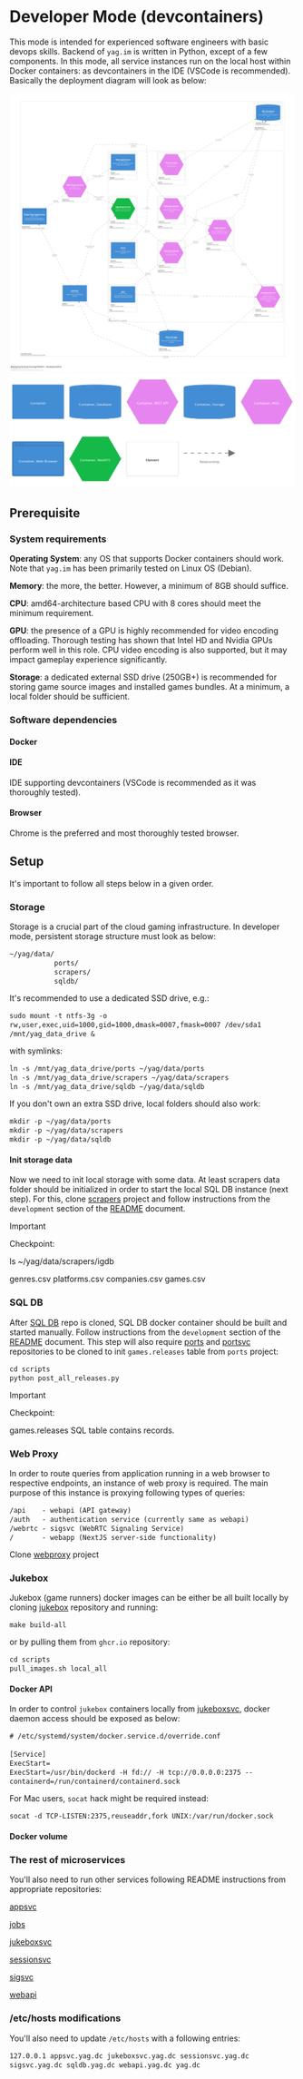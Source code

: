 # Developer Mode (devcontainers)

This mode is intended for experienced software engineers with basic devops skills. Backend of `yag.im` is written in 
Python, except of a few components. In this mode, all service instances run on the local host within Docker containers: 
as devcontainers in the IDE (VSCode is recommended).
Basically the deployment diagram will look as below:

![screenshot](images/structurizr-Deployment-001.png)
![screenshot](images/structurizr-Deployment-001-key.png)

## Prerequisite

### System requirements

**Operating System**: any OS that supports Docker containers should work. Note that `yag.im` has been primarily tested 
on Linux OS (Debian).

**Memory**: the more, the better. However, a minimum of 8GB should suffice.

**CPU**: amd64-architecture based CPU with 8 cores should meet the minimum requirement.

**GPU**: the presence of a GPU is highly recommended for video encoding offloading. Thorough testing has shown that 
Intel HD and Nvidia GPUs perform well in this role. CPU video encoding is also supported, but it may impact gameplay
experience significantly.

**Storage**: a dedicated external SSD drive (250GB+) is recommended for storing game source images and installed games 
bundles. At a minimum, a local folder should be sufficient.

### Software dependencies

#### Docker

#### IDE

IDE supporting devcontainers (VSCode is recommended as it was thoroughly tested).

#### Browser

Chrome is the preferred and most thoroughly tested browser.

## Setup

It's important to follow all steps below in a given order.

### Storage

Storage is a crucial part of the cloud gaming infrastructure. In developer mode, persistent storage structure must look
as below:

    ~/yag/data/
               ports/
               scrapers/
               sqldb/

It's recommended to use a dedicated SSD drive, e.g.:

    sudo mount -t ntfs-3g -o rw,user,exec,uid=1000,gid=1000,dmask=0007,fmask=0007 /dev/sda1 /mnt/yag_data_drive &

with symlinks:

    ln -s /mnt/yag_data_drive/ports ~/yag/data/ports
    ln -s /mnt/yag_data_drive/scrapers ~/yag/data/scrapers
    ln -s /mnt/yag_data_drive/sqldb ~/yag/data/sqldb

If you don't own an extra SSD drive, local folders should also work:

    mkdir -p ~/yag/data/ports
    mkdir -p ~/yag/data/scrapers
    mkdir -p ~/yag/data/sqldb

#### Init storage data

Now we need to init local storage with some data. At least scrapers data folder should be initialized in order to 
start the local SQL DB instance (next step). For this, clone [scrapers](https://github.com/yag-im/scrapers) project and 
follow instructions from the `development` section of the 
[README](https://github.com/yag-im/scrapers?tab=readme-ov-file#development) document.

> [!IMPORTANT]  
> Checkpoint:
>
> ls ~/yag/data/scrapers/igdb
>
> genres.csv platforms.csv companies.csv games.csv

### SQL DB

After [SQL DB](https://github.com/yag-im/sqldb) repo is cloned, SQL DB docker container should be built and started 
manually. Follow instructions from the `development` section of the 
[README](https://github.com/yag-im/sqldb?tab=readme-ov-file#development) document.
This step will also require [ports](https://github.com/yag-im/ports) and 
[portsvc](https://github.com/yag-im/portsvc) 
repositories to be cloned to init `games.releases` table from `ports` project:

    cd scripts
    python post_all_releases.py

> [!IMPORTANT]  
> Checkpoint:
>
> games.releases SQL table contains records.

### Web Proxy

In order to route queries from application running in a web browser to respective endpoints, an instance of web proxy
is required. The main purpose of this instance is proxying following types of queries:

    /api    - webapi (API gateway)
    /auth   - authentication service (currently same as webapi)
    /webrtc - sigsvc (WebRTC Signaling Service)
    /       - webapp (NextJS server-side functionality)

Clone [webproxy](https://github.com/yag-im/webproxy) project

### Jukebox

Jukebox (game runners) docker images can be either be all built locally by cloning
[jukebox](https://github.com/yag-im/jukebox) repository and running:

    make build-all

or by pulling them from `ghcr.io` repository:

    cd scripts
    pull_images.sh local_all

#### Docker API

In order to control `jukebox` containers locally from [jukeboxsvc](https://github.com/yag-im/jukeboxsvc), docker daemon
access should be exposed as below:

    # /etc/systemd/system/docker.service.d/override.conf

    [Service]
    ExecStart=
    ExecStart=/usr/bin/dockerd -H fd:// -H tcp://0.0.0.0:2375 --containerd=/run/containerd/containerd.sock

For Mac users, `socat` hack might be required instead:

    socat -d TCP-LISTEN:2375,reuseaddr,fork UNIX:/var/run/docker.sock

#### Docker volume



### The rest of microservices

You'll also need to run other services following README instructions from appropriate repositories:

[appsvc](https://github.com/yag-im/appsvc)

[jobs](https://github.com/yag-im/jobs)

[jukeboxsvc](https://github.com/yag-im/jukeboxsvc)

[sessionsvc](https://github.com/yag-im/sessionsvc)

[sigsvc](https://github.com/yag-im/sigsvc)

[webapi](https://github.com/yag-im/webapi)

### /etc/hosts modifications

You'll also need to update `/etc/hosts` with a following entries:

    127.0.0.1 appsvc.yag.dc jukeboxsvc.yag.dc sessionsvc.yag.dc sigsvc.yag.dc sqldb.yag.dc webapi.yag.dc yag.dc
